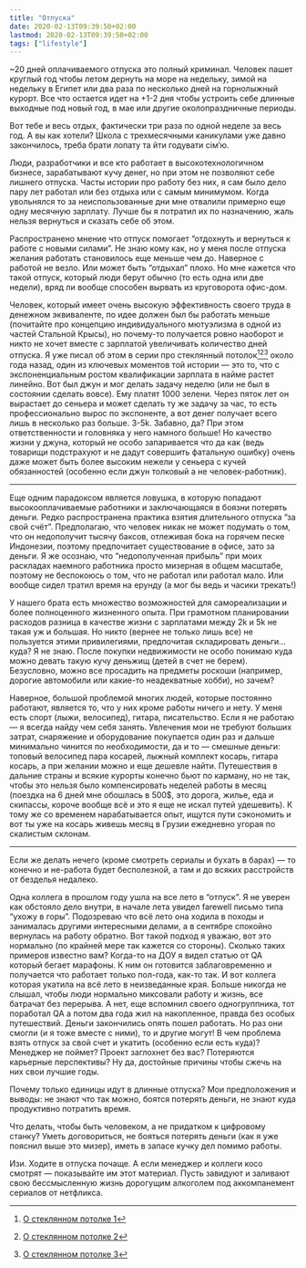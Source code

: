 ```yaml
---
title: "Отпуска"
date: 2020-02-13T09:39:50+02:00
lastmod: 2020-02-13T09:39:50+02:00
tags: ["lifestyle"]
---
```


~20 дней оплачиваемого отпуска это полный криминал. Человек пашет круглый год чтобы летом дернуть на море на недельку, зимой на недельку в Египет или два раза по несколько дней на горнолыжный курорт. Все что остается идет на +1-2 дня чтобы устроить себе длинные выходные под новый год, в мае или другие околопраздничные периоды.

Вот тебе и весь отдых, фактически три раза по одной неделе за весь год. А вы как хотели? Школа с трехмесячными каникулами уже давно закончилось, треба брати лопату та йти годувати сім’ю. 

Люди, разработчики и все кто работает в высокотехнологичном бизнесе, зарабатывают кучу денег, но при этом не позволяют себе лишнего отпуска. Часты истории про работу без них, я сам было дело пару лет работал или без отдыха или с самым минимумом. Когда увольнялся то за неиспользованные дни мне отвалили примерно еще одну месячную зарплату. Лучше бы я потратил их по назначению, жаль нельзя вернуться и сказать себе об этом.

Распространено мнение что отпуск помогает “отдохнуть и вернуться к работе с новыми силами”. Не знаю кому как, но у меня после отпуска желания работать становилось еще меньше чем до. Наверное с работой не везло. Или может быть “отдыхал” плохо. Но мне кажется что такой отпуск, который люди берут обычно (то есть одна или две недели), вряд ли вообще способен вырвать из круговорота офис-дом.

Человек, который имеет очень высокую эффективность своего труда в денежном эквиваленте, по идее должен был бы работать меньше (почитайте про концепцию индивидуального мютуэлизма в одной из частей Стальной Крысы), но почему-то получается ровно наоборот и никто не хочет вместе с зарплатой увеличивать количество дней отпуска. Я уже писал об этом в серии про стеклянный потолок[^1][^2][^3] около года назад, один из ключевых моментов той истории — это то, что с экспоненциальным ростом квалификации зарплата в найме растет линейно. Вот был джун и мог делать задачу неделю (или не был в состоянии сделать вовсе). Ему платят 1000 зелени. Через пяток лет он вырастает до сеньера и может сделать ту же задачу за час, то есть профессионально вырос по экспоненте, а вот денег получает всего лишь в несколько раз больше. 3-5k. Забавно, да? При этом ответственности и головняка у него намного больше! Но качество жизни у джуна, который не особо запаривается что да как (ведь товарищи подстрахуют и не дадут совершить фатальную ошибку) очень даже может быть более высоким нежели у сеньера с кучей обязанностей (особенно если джун толковый а не человек-работник).

---

Еще одним парадоксом является ловушка, в которую попадают высокооплачиваемые работники и заключающаяся в боязни потерять деньги. Редко распространена практика взятия длительного отпуска “за свой счёт”. Предполагаю, что человек никак не может подумать о том, что он недополучит тысячу баксов, отлеживая бока на горячем песке Индонезии, поэтому предпочитает существование в офисе, зато за деньги. Я же осознаю, что “недополученная прибыль” при моих раскладах наемного работника просто мизерная в общем масштабе, поэтому не беспокоюсь о том, что не работал или работал мало. Или вообще сидел тратил время на ерунду (а мог бы ведь и часики трекать!)

У нашего брата есть множество возможностей для самореализации и более полноценного жизненного опыта. При грамотном планировании расходов разница в качестве жизни с зарплатами между 2k и 5k не такая уж и большая. Но никто (вернее не только лишь все) не пользуется этими привилегиями, предпочитая складировать деньги…куда? Я не знаю. После покупки недвижимости не особо понимаю куда можно девать такую кучу деньжищ (детей в счет не берем). Безусловно, можно все просадить на предметы роскоши (например, дорогие автомобили или какие-то неадекватные хобби), но зачем?

Наверное, большой проблемой многих людей, которые постоянно работают, является то, что у них кроме работы ничего и нету. У меня есть спорт (лыжи, велосипед), гитара, писательство. Если я не работаю — я всегда найду чем себя занять. Увлечения мои не требуют больших затрат, снаряжение и оборудование покупается один раз и дальше минимально чинится по необходимости, да и то — смешные деньги: топовый велосипед пара косарей, лыжный комплект косарь, гитара косарь, а при желании можно и еще дешевле найти. Путешествия в дальние страны и всякие курорты конечно бьют по карману, но не так, чтобы это нельзя было компенсировать неделей работы в месяц (поездка на 6 дней мне обошлась в 500$, это дорога, жилье, еда и скипассы, короче вообще всё и это я еще не искал путей удешевить). К тому же со временем нарабатывается опыт, ищутся пути сэкономить и вот ты уже на косарь живешь месяц в Грузии ежедневно угорая по скалистым склонам.

---

Если же делать нечего (кроме смотреть сериалы и бухать в барах) — то конечно и не-работа будет бесполезной, а там и до всяких расстройств от безделья недалеко.

Одна коллега в прошлом году ушла на все лето в “отпуск”. Я не уверен как обстояло дело внутри, в начале лета увидел farewell письмо типа “ухожу в горы”. Подозреваю что всё лето она ходила в походы и занималась другими интересными делами, а в сентябре спокойно вернулась на работу обратно. Вот такой подход я уважаю, вот это нормально (по крайней мере так кажется со стороны). Сколько таких примеров известно вам? Когда-то на ДОУ я видел статью от QA который бегает марафоны. К ним он готовится заблаговременно и получается что работает только пол-года, как-то так. И вот коллега которая укатила на всё лето в неизведанные края. Больше никогда не слышал, чтобы люди нормально миксовали работу и жизнь, все батрачат без перерыва. А нет, еще вспомнил своего одногруппника, тот поработал QA а потом два года жил на накопленное, правда без особых путешествий. Деньги закончились опять пошел работать. Но раз они смогли (и я тоже вместе с ними), то и другие могут! В чем проблема взять отпуск за свой счет и укатить (особенно если есть куда)? Менеджер не поймет? Проект заглохнет без вас? Потеряются карьерные перспективы? Ну да, достойные причины чтобы сжечь на них свои лучшие годы.

Почему только единицы идут в длинные отпуска? Мои предположения и выводы: не знают что так можно, боятся потерять деньги, не знают куда продуктивно потратить время. 

Что делать, чтобы быть человеком, а не придатком к цифровому станку? Уметь договориться, не бояться потерять деньги (как я уже пояснил выше это мизер), иметь в запасе кучку дел помимо работы.

Изи. Ходите в отпуска почаще. А если менеджер и коллеги косо смотрят — показывайте им этот материал. Пусть завидуют и заливают свою бессмысленную жизнь дорогущим алкоголем под аккомпанемент сериалов от нетфликса.

[^1]: [О стеклянном потолке 1](/post/glass-ceiling-1)
[^2]: [О стеклянном потолке 2](/post/glass-ceiling-2)
[^3]: [О стеклянном потолке 3](/post/glass-ceiling-3)